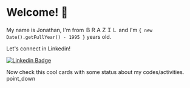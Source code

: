 # Welcome! 👋

My name is Jonathan, I'm from ＢＲＡＺＩＬ and I'm `{ new Date().getFullYear() - 1995 }`
years old.

Let's connect in Linkedin!
 
[![Linkedin Badge](https://img.shields.io/badge/-LinkedIn-blue?style=for-the-badge&logo=Linkedin&logoColor=white&link=https://www.linkedin.com/in/jonathan-ferreira-17a4a51a3/)](https://www.linkedin.com/in/jonathan-ferreira-17a4a51a3/)

Now check this cool cards with some status about my codes/activities. point_down